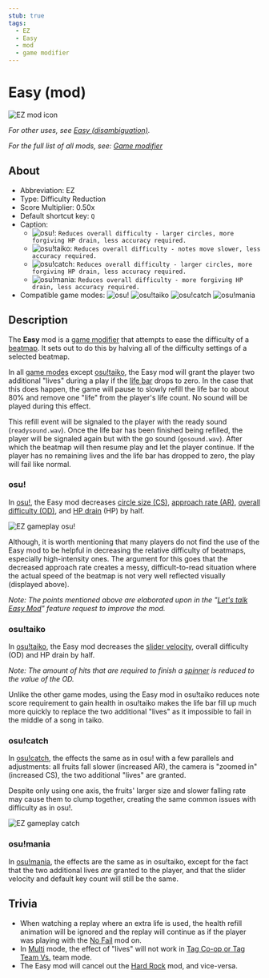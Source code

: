 ```yaml
---
stub: true
tags:
  - EZ
  - Easy
  - mod
  - game modifier
---
```


# Easy (mod)

![EZ mod icon](/wiki/shared/mods/EZ.png "Easy (EZ) mod icon")

*For other uses, see [Easy (disambiguation)](/wiki/Disambiguation/Easy).*

*For the full list of all mods, see: [Game modifier](/wiki/Game_modifier)*

## About

- Abbreviation: EZ
- Type: Difficulty Reduction
- Score Multiplier: 0.50x
- Default shortcut key: `Q`
- Caption:
  - ![][osu!]: `Reduces overall difficulty - larger circles, more forgiving HP drain, less accuracy required.`
  - ![][osu!taiko]: `Reduces overall difficulty - notes move slower, less accuracy required.`
  - ![][osu!catch]: `Reduces overall difficulty - larger circles, more forgiving HP drain, less accuracy required.`
  - ![][osu!mania]: `Reduces overall difficulty - more forgiving HP drain, less accuracy required.`
- Compatible game modes: ![][osu!] ![][osu!taiko] ![][osu!catch] ![][osu!mania]

## Description

The **Easy** mod is a [game modifier](/wiki/Game_modifier) that attempts to ease the difficulty of a [beatmap](/wiki/Beatmap). It sets out to do this by halving all of the difficulty settings of a selected beatmap.

In all [game modes](/wiki/Game_mode) except [osu!taiko](/wiki/Game_mode/osu!taiko), the Easy mod will grant the player two additional "lives" during a play if the [life bar](/wiki/Glossary/Health_bar) drops to zero. In the case that this does happen, the game will pause to slowly refill the life bar to about 80% and remove one "life" from the player's life count. No sound will be played during this effect.

This refill event will be signaled to the player with the ready sound (`readysound.wav`). Once the life bar has been finished being refilled, the player will be signaled again but with the go sound (`gosound.wav`). After which the beatmap will then resume play and let the player continue. If the player has no remaining lives and the life bar has dropped to zero, the play will fail like normal.

### osu!

In [osu!](wiki/Game_Modes/osu!), the Easy mod decreases [circle size (CS)](/wiki/Beatmap_Editor/Song_Setup#circle-size), [approach rate (AR)](/wiki/Beatmapping/Approach_rate), [overall difficulty (OD)](/wiki/Beatmap_Editor/Song_Setup#overall-difficulty), and [HP drain](/wiki/Beatmap_Editor/Song_Setup#hp-drain-rate) (HP) by half.

![EZ gameplay osu!](img/EZ-comparison-osu.jpg "Comparison between a regular play (left) vs a play with the Easy mod enabled (right) in osu!")

Although, it is worth mentioning that many players do not find the use of the Easy mod to be helpful in decreasing the relative difficulty of beatmaps, especially high-intensity ones. The argument for this goes that the decreased approach rate creates a messy, difficult-to-read situation where the actual speed of the beatmap is not very well reflected visually (displayed above).

*Note: The points mentioned above are elaborated upon in the "[Let's talk Easy Mod](https://osu.ppy.sh/community/forums/topics/56606)" feature request to improve the mod.*

### osu!taiko

In [osu!taiko](/wiki/Game_mode/osu!taiko), the Easy mod decreases the [slider velocity](/wiki/Hit_object/Slider_velocity), overall difficulty (OD) and HP drain by half.

*Note: The amount of hits that are required to finish a [spinner](/wiki/Hit_object/Spinner) is reduced to the value of the OD.*

Unlike the other game modes, using the Easy mod in osu!taiko reduces note score requirement to gain health in osu!taiko makes the life bar fill up much more quickly to replace the two additional "lives" as it impossible to fail in the middle of a song in taiko.

### osu!catch

In [osu!catch](/wiki/Game_mode/osu!catch), the effects the same as in osu! with a few parallels and adjustments: all fruits fall slower (increased AR), the camera is "zoomed in" (increased CS), the two additional "lives" are granted.

Despite only using one axis, the fruits' larger size and slower falling rate may cause them to clump together, creating the same common issues with difficulty as in osu!.

![EZ gameplay catch](img/EZ-comparison-catch.jpg "Comparison between a regular osu! at play (left) vs a play with the Easy mod enabled (right) in osu!catch")

### osu!mania

In [osu!mania](/wiki/Game_mode/osu!mania), the effects are the same as in osu!taiko, except for the fact that the two additional lives *are* granted to the player, and that the slider velocity and default key count will still be the same.

## Trivia

- When watching a replay where an extra life is used, the health refill animation will be ignored and the replay will continue as if the player was playing with the [No Fail](/wiki/Game_modifier/No_Fail) mod on.
- In [Multi](/wiki/Multi) mode, the effect of "lives" will not work in [Tag Co-op or Tag Team Vs.](/wiki/Multi#tag-coop-tag-team-vs) team mode.
- The Easy mod will cancel out the [Hard Rock](/wiki/Game_modifier/Hard_Rock) mod, and vice-versa.

[osu!]: /wiki/shared/mode/osu.png "osu!"
[osu!taiko]: /wiki/shared/mode/taiko.png "osu!taiko"
[osu!catch]: /wiki/shared/mode/catch.png "osu!catch"
[osu!mania]: /wiki/shared/mode/mania.png "osu!mania"
